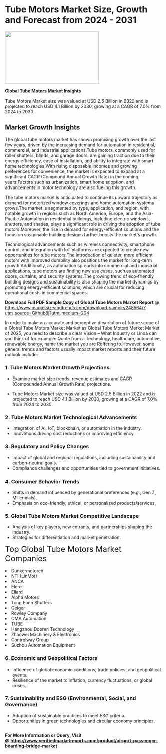 <H1>Tube Motors Market Size, Growth and Forecast from 2024 - 2031</H1><img class="aligncenter size-medium wp-image-584254" src="https://thirdeyenews.in/wp-content/uploads/2024/09/Global-Market-Research-300x168.jpeg" alt="" width="300" height="168" /><p><strong>Global&nbsp;<a href="https://www.marketsizeandtrends.com/download-sample/248564/?utm_source=Github8j?utm_medium=204">Tube Motors Market</a> Insights</strong></p><p>Tube Motors Market size was valued at USD 2.5 Billion in 2022 and is projected to reach USD 4.1 Billion by 2030, growing at a CAGR of 7.0% from 2024 to 2030.</p><p><h2>Market Growth Insights</h2> <p>The global tube motors market has shown promising growth over the last few years, driven by the increasing demand for automation in residential, commercial, and industrial applications.Tube motors, commonly used for roller shutters, blinds, and garage doors, are gaining traction due to their energy efficiency, ease of installation, and ability to integrate with smart home technologies.With rising disposable incomes and growing preferences for convenience, the market is expected to expand at a significant CAGR (Compound Annual Growth Rate) in the coming years.Factors such as urbanization, smart home adoption, and advancements in motor technology are also fueling this growth.</p> <p>The tube motors market is anticipated to continue its upward trajectory as demand for motorized window coverings and home automation systems grows.The market is segmented by type, application, and region, with notable growth in regions such as North America, Europe, and the Asia-Pacific.Automation in residential buildings, including electric windows, shutters, and shades, plays a significant role in driving the adoption of tube motors.Moreover, the rise in demand for energy-efficient solutions and the focus on sustainable building designs further boosts the market's growth.</p> <p>Technological advancements such as wireless connectivity, smartphone control, and integration with IoT platforms are expected to create new opportunities for tube motors.The introduction of quieter, more efficient motors with improved durability also positions the market for long-term growth.Additionally, as automation spreads into commercial and industrial applications, tube motors are finding new use cases, such as automated doors, curtains, and security systems.The growing trend of eco-friendly building designs and sustainability is also shaping the market dynamics by promoting energy-efficient solutions, which are crucial for reducing operational costs in commercial spaces.</p> <p><span class=""><strong>Download Full PDF Sample Copy of Global Tube Motors Market Report</strong> @ <a href="https://www.marketsizeandtrends.com/download-sample/248564/?utm_source=Github8j?utm_medium=204" target="_blank">https://www.marketsizeandtrends.com/download-sample/248564/?utm_source=Github8j?utm_medium=204</a></span></p><p>In order to make an accurate and perceptive description of future scope of a Global&nbsp;Tube Motors Market Market as Global&nbsp;Tube Motors Market Market of 2025, you need to describe a clear Vision &ndash; What Industry or Linda can you think of for example: Quote from a Technology, healthcare, automotive, renewable energy, name the market you are Reffering to.However, some general trends and factors usually impact market reports and their future outlook include:</p><h3>1.&nbsp;<strong>Tube Motors Market Growth Projections</strong></h3><ul><li>Examine market size trends, revenue estimates and CAGR (Compounded Annual Growth Rate) projections.</li><li><p>Tube Motors Market size was valued at USD 2.5 Billion in 2022 and is projected to reach USD 4.1 Billion by 2030, growing at a CAGR of 7.0% from 2024 to 2030.</p></li></ul><h3>2.&nbsp;<strong>Tube Motors Market Technological Advancements</strong></h3><ul><li>Integration of AI, IoT, blockchain, or automation in the industry.</li><li>Innovations driving cost reductions or improving efficiency.</li></ul><h3>3.&nbsp;<strong>Regulatory and Policy Changes</strong></h3><ul><li>Impact of global and regional regulations, including sustainability and carbon-neutral goals.</li><li>Compliance challenges and opportunities tied to government initiatives.</li></ul><h3>4.&nbsp;<strong>Consumer Behavior Trends</strong></h3><ul><li>Shifts in demand influenced by generational preferences (e.g., Gen Z, Millennials).</li><li>Emphasis on eco-friendly, ethical, or personalized products/services.</li></ul><h3>5.&nbsp;<strong>Global Tube Motors Market Competitive Landscape</strong></h3><ul><li>Analysis of key players, new entrants, and partnerships shaping the industry.</li><li>Strategies for differentiation and market penetration.</li></ul><p data-pm-slice="1 1 []"><span style="color: inherit; font-family: inherit; font-size: 25px;">Top Global Tube Motors Market Companies</span></p><div class="" data-test-id=""><p><li>Dunkermotoren</li><li> NTI (LinMot)</li><li> ANCA</li><li> Elero</li><li> Ellard</li><li> Alpha Motors</li><li> Tong Eann Shutters</li><li> Geiger</li><li> Rowley Company</li><li> OMA Automation</li><li> TUBE</li><li> Hangzhou Dooren Technology</li><li> Zhaowei Machinery & Electronics</li><li> Controlway Group</li><li> Suzhou Automation Equipment</li></p></div><h3>6.&nbsp;<strong>Economic and Geopolitical Factors</strong></h3><ul><li>Influence of global economic conditions, trade policies, and geopolitical events.</li><li>Resilience of the market to inflation, currency fluctuations, or global crises.</li></ul><h3>7.&nbsp;<strong>Sustainability and ESG (Environmental, Social, and Governance)</strong></h3><ul><li>Adoption of sustainable practices to meet ESG criteria.</li><li>Opportunities in green technologies and circular economy principles.</li></ul><h2><strong style="font-size: 14px;">For More Information or Query, Visit @&nbsp;</strong><a style="background-color: #ffffff; font-size: 14px;" href="https://www.marketsizeandtrends.com/report/tube-motors-market/" target="_blank">https://www.verifiedmarketreports.com/product/airport-passenger-boarding-bridge-market</a></h2>
